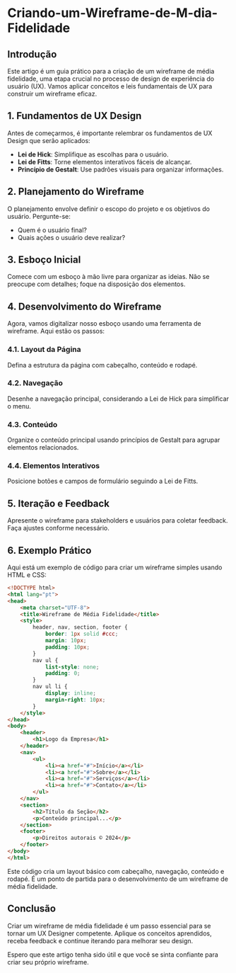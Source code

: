 # Criando-um-Wireframe-de-M-dia-Fidelidade

## **Introdução**
Este artigo é um guia prático para a criação de um wireframe de média fidelidade, uma etapa crucial no processo de design de experiência do usuário (UX). Vamos aplicar conceitos e leis fundamentais de UX para construir um wireframe eficaz.

## **1. Fundamentos de UX Design**
Antes de começarmos, é importante relembrar os fundamentos de UX Design que serão aplicados:
- **Lei de Hick**: Simplifique as escolhas para o usuário.
- **Lei de Fitts**: Torne elementos interativos fáceis de alcançar.
- **Princípio de Gestalt**: Use padrões visuais para organizar informações.

## **2. Planejamento do Wireframe**
O planejamento envolve definir o escopo do projeto e os objetivos do usuário. Pergunte-se:
- Quem é o usuário final?
- Quais ações o usuário deve realizar?

## **3. Esboço Inicial**
Comece com um esboço à mão livre para organizar as ideias. Não se preocupe com detalhes; foque na disposição dos elementos.

## **4. Desenvolvimento do Wireframe**
Agora, vamos digitalizar nosso esboço usando uma ferramenta de wireframe. Aqui estão os passos:

### **4.1. Layout da Página**
Defina a estrutura da página com cabeçalho, conteúdo e rodapé.

### **4.2. Navegação**
Desenhe a navegação principal, considerando a Lei de Hick para simplificar o menu.

### **4.3. Conteúdo**
Organize o conteúdo principal usando princípios de Gestalt para agrupar elementos relacionados.

### **4.4. Elementos Interativos**
Posicione botões e campos de formulário seguindo a Lei de Fitts.

## **5. Iteração e Feedback**
Apresente o wireframe para stakeholders e usuários para coletar feedback. Faça ajustes conforme necessário.

## **6. Exemplo Prático**
Aqui está um exemplo de código para criar um wireframe simples usando HTML e CSS:

```html
<!DOCTYPE html>
<html lang="pt">
<head>
    <meta charset="UTF-8">
    <title>Wireframe de Média Fidelidade</title>
    <style>
        header, nav, section, footer {
            border: 1px solid #ccc;
            margin: 10px;
            padding: 10px;
        }
        nav ul {
            list-style: none;
            padding: 0;
        }
        nav ul li {
            display: inline;
            margin-right: 10px;
        }
    </style>
</head>
<body>
    <header>
        <h1>Logo da Empresa</h1>
    </header>
    <nav>
        <ul>
            <li><a href="#">Início</a></li>
            <li><a href="#">Sobre</a></li>
            <li><a href="#">Serviços</a></li>
            <li><a href="#">Contato</a></li>
        </ul>
    </nav>
    <section>
        <h2>Título da Seção</h2>
        <p>Conteúdo principal...</p>
    </section>
    <footer>
        <p>Direitos autorais © 2024</p>
    </footer>
</body>
</html>
```

Este código cria um layout básico com cabeçalho, navegação, conteúdo e rodapé. É um ponto de partida para o desenvolvimento de um wireframe de média fidelidade.

## **Conclusão**
Criar um wireframe de média fidelidade é um passo essencial para se tornar um UX Designer competente. Aplique os conceitos aprendidos, receba feedback e continue iterando para melhorar seu design.

Espero que este artigo tenha sido útil e que você se sinta confiante para criar seu próprio wireframe.
